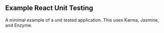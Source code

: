 Example React Unit Testing
---

A minimal example of a unit tested application. This uses Karma,
Jasmine, and Enzyme.

